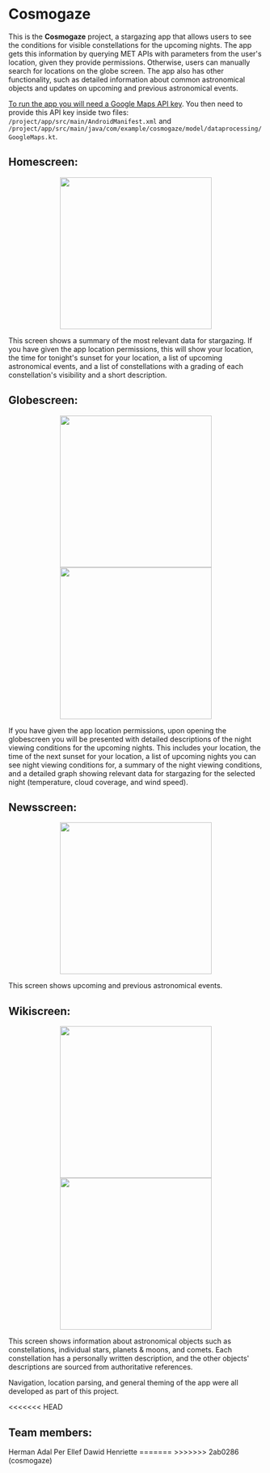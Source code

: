 # Cosmogaze

This is the **Cosmogaze** project, a stargazing app that allows users to see the conditions for visible constellations for the upcoming nights. The app gets this information by querying MET APIs with parameters from the user's location, given they provide permissions. Otherwise, users can manually search for locations on the globe screen. The app also has other functionality, such as detailed information about common astronomical objects and updates on upcoming and previous astronomical events.

[To run the app you will need a Google Maps API key](https://developers.google.com/maps/documentation/android-sdk/get-api-key). You then need to provide this API key inside two files: `/project/app/src/main/AndroidManifest.xml` and `/project/app/src/main/java/com/example/cosmogaze/model/dataprocessing/GoogleMaps.kt`.

## Homescreen:
<div align="center">
    <img width=300px src="./assets/homescreen.png">
</div>

This screen shows a summary of the most relevant data for stargazing. If you have given the app location permissions, this will show your location, the time for tonight's sunset for your location, a list of upcoming astronomical events, and a list of constellations with a grading of each constellation's visibility and a short description.

## Globescreen:
<div align="center">
    <img width=300px src="./assets/globescreen.png">
    <img width=300px src="./assets/weatherconditions.png">
</div>

If you have given the app location permissions, upon opening the globescreen you will be presented with detailed descriptions of the night viewing conditions for the upcoming nights. This includes your location, the time of the next sunset for your location, a list of upcoming nights you can see night viewing conditions for, a summary of the night viewing conditions, and a detailed graph showing relevant data for stargazing for the selected night (temperature, cloud coverage, and wind speed).

## Newsscreen:
<div align="center">
    <img width=300px src="./assets/newsscreen.png">
</div>

This screen shows upcoming and previous astronomical events.

## Wikiscreen:
<div align="center">
    <img width=300px src="./assets/wikiscreen.png">
    <img width=300px src="./assets/wikiarticle.png">
</div>

This screen shows information about astronomical objects such as constellations, individual stars, planets & moons, and comets. Each constellation has a personally written description, and the other objects' descriptions are sourced from authoritative references.

Navigation, location parsing, and general theming of the app were all developed as part of this project.


<<<<<<< HEAD
<h2>Team members:</h2>
Herman
Adal
Per Ellef
Dawid
Henriette
=======
>>>>>>> 2ab0286 (cosmogaze)
